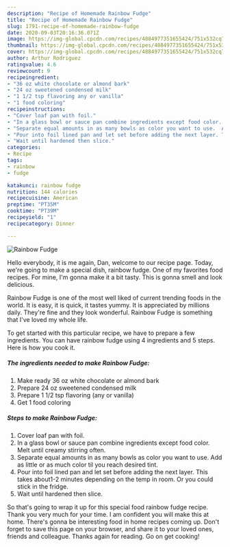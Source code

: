 ```yaml
---
description: "Recipe of Homemade Rainbow Fudge"
title: "Recipe of Homemade Rainbow Fudge"
slug: 1791-recipe-of-homemade-rainbow-fudge
date: 2020-09-03T20:16:36.071Z
image: https://img-global.cpcdn.com/recipes/4884977351655424/751x532cq70/rainbow-fudge-recipe-main-photo.jpg
thumbnail: https://img-global.cpcdn.com/recipes/4884977351655424/751x532cq70/rainbow-fudge-recipe-main-photo.jpg
cover: https://img-global.cpcdn.com/recipes/4884977351655424/751x532cq70/rainbow-fudge-recipe-main-photo.jpg
author: Arthur Rodriguez
ratingvalue: 4.6
reviewcount: 9
recipeingredient:
- "36 oz white chocolate or almond bark"
- "24 oz sweetened condensed milk"
- "1 1/2 tsp flavoring any or vanilla"
- "1 food coloring"
recipeinstructions:
- "Cover loaf pan with foil."
- "In a glass bowl or sauce pan combine ingredients except food color.   Melt until creamy stirring often."
- "Separate equal amounts in as many bowls as color you want to use.  Add as little or as much color til you reach desired tint."
- "Pour into foil lined pan and let set before adding the next layer. This takes about1-2 minutes depending on the temp in room. Or you could stick in the fridge."
- "Wait until hardened then slice."
categories:
- Recipe
tags:
- rainbow
- fudge

katakunci: rainbow fudge 
nutrition: 144 calories
recipecuisine: American
preptime: "PT35M"
cooktime: "PT39M"
recipeyield: "1"
recipecategory: Dinner

---
```



![Rainbow Fudge](https://img-global.cpcdn.com/recipes/4884977351655424/751x532cq70/rainbow-fudge-recipe-main-photo.jpg)

Hello everybody, it is me again, Dan, welcome to our recipe page. Today, we're going to make a special dish, rainbow fudge. One of my favorites food recipes. For mine, I'm gonna make it a bit tasty. This is gonna smell and look delicious.



Rainbow Fudge is one of the most well liked of current trending foods in the world. It is easy, it is quick, it tastes yummy. It is appreciated by millions daily. They're fine and they look wonderful. Rainbow Fudge is something that I've loved my whole life.


To get started with this particular recipe, we have to prepare a few ingredients. You can have rainbow fudge using 4 ingredients and 5 steps. Here is how you cook it.

<!--inarticleads1-->

##### The ingredients needed to make Rainbow Fudge:

1. Make ready 36 oz white chocolate or almond bark
1. Prepare 24 oz sweetened condensed milk
1. Prepare 1 1/2 tsp flavoring (any or vanilla)
1. Get 1 food coloring




<!--inarticleads2-->

##### Steps to make Rainbow Fudge:

1. Cover loaf pan with foil.
1. In a glass bowl or sauce pan combine ingredients except food color.   Melt until creamy stirring often.
1. Separate equal amounts in as many bowls as color you want to use.  Add as little or as much color til you reach desired tint.
1. Pour into foil lined pan and let set before adding the next layer. This takes about1-2 minutes depending on the temp in room. Or you could stick in the fridge.
1. Wait until hardened then slice.




So that's going to wrap it up for this special food rainbow fudge recipe. Thank you very much for your time. I am confident you will make this at home. There's gonna be interesting food in home recipes coming up. Don't forget to save this page on your browser, and share it to your loved ones, friends and colleague. Thanks again for reading. Go on get cooking!
